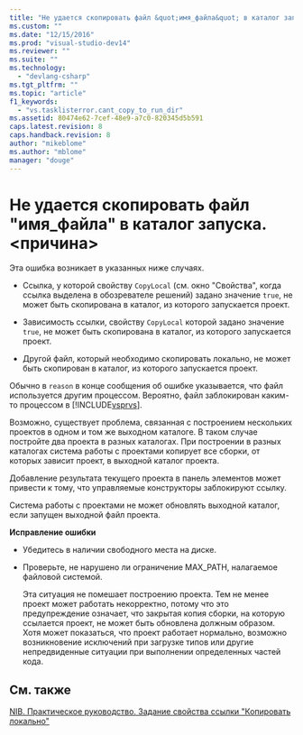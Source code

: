 ```yaml
---
title: "Не удается скопировать файл &quot;имя_файла&quot; в каталог запуска. &lt;причина&gt; | Microsoft Docs"
ms.custom: ""
ms.date: "12/15/2016"
ms.prod: "visual-studio-dev14"
ms.reviewer: ""
ms.suite: ""
ms.technology: 
  - "devlang-csharp"
ms.tgt_pltfrm: ""
ms.topic: "article"
f1_keywords: 
  - "vs.tasklisterror.cant_copy_to_run_dir"
ms.assetid: 80474e62-7cef-48e9-a7c0-820345d5b591
caps.latest.revision: 8
caps.handback.revision: 8
author: "mikeblome"
ms.author: "mblome"
manager: "douge"
---
```

# Не удается скопировать файл &quot;имя_файла&quot; в каталог запуска. &lt;причина&gt;
Эта ошибка возникает в указанных ниже случаях.  
  
-   Ссылка, у которой свойству `CopyLocal` \(см. окно "Свойства", когда ссылка выделена в обозревателе решений\) задано значение `true`, не может быть скопирована в каталог, из которого запускается проект.  
  
-   Зависимость ссылки, свойству `CopyLocal` которой задано значение `true`, не может быть скопирована в каталог, из которого запускается проект.  
  
-   Другой файл, который необходимо скопировать локально, не может быть скопирован в каталог, из которого запускается проект.  
  
 Обычно в `reason` в конце сообщения об ошибке указывается, что файл используется другим процессом. Вероятно, файл заблокирован каким\-то процессом в [!INCLUDE[vsprvs](../code-quality/includes/vsprvs_md.md)].  
  
 Возможно, существует проблема, связанная с построением нескольких проектов в одном и том же выходном каталоге. В таком случае постройте два проекта в разных каталогах. При построении в разных каталогах система работы с проектами копирует все сборки, от которых зависит проект, в выходной каталог проекта.  
  
 Добавление результата текущего проекта в панель элементов может привести к тому, что управляемые конструкторы заблокируют ссылку.  
  
 Система работы с проектами не может обновлять выходной каталог, если запущен выходной файл проекта.  
  
 **Исправление ошибки**  
  
-   Убедитесь в наличии свободного места на диске.  
  
-   Проверьте, не нарушено ли ограничение MAX\_PATH, налагаемое файловой системой.  
  
     Эта ситуация не помешает построению проекта. Тем не менее проект может работать некорректно, потому что это предупреждение означает, что закрытая копия сборки, на которую ссылается проект, не может быть обновлена должным образом. Хотя может показаться, что проект работает нормально, возможно возникновение исключений при загрузке типов или другие непредвиденные ситуации при выполнении определенных частей кода.  
  
## См. также  
 [NIB. Практическое руководство. Задание свойства ссылки "Копировать локально"](http://msdn.microsoft.com/ru-ru/dfe2ba13-f27f-4356-a481-ea67d5acacbd)